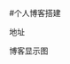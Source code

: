 #个人博客搭建

地址[](http://jingyihiter.github.io)


博客显示图

[](https://github.com/jingyihiter/jingyihiter.github.io/raw/master/home.png)